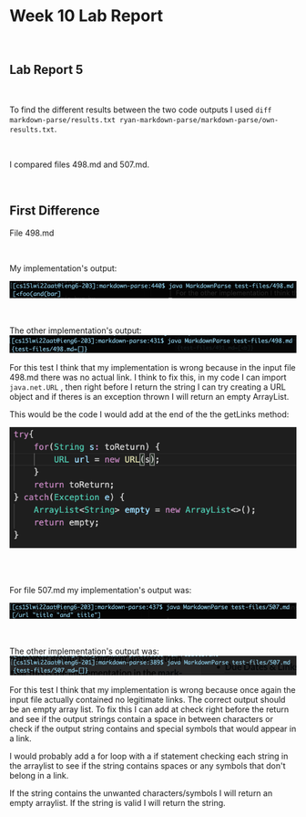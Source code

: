 # Week 10 Lab Report
<br>

## Lab Report 5

<br>

To find the different results between the two code outputs I used `diff markdown-parse/results.txt ryan-markdown-parse/markdown-parse/own-results.txt`. 

<br>


I compared files 498.md and 507.md.

<br>

## First Difference 
File 498.md 

<br>

My implementation's output:

![Image](lab5.1.png)

<br>

The other implementation's output:
![Image](lab5.2.png)

For this test I think that my implementation is wrong because in the input file 498.md there was no actual link. I think to fix this, in my code I can import `java.net.URL` , then right before I return the string I can try creating a URL object and if theres is an exception thrown I will return an empty ArrayList.

This would be the code I would add at the end of the the getLinks method:

![Image](url.png)


<br>

<br>

For file 507.md my implementation's output was:

![Image](lab5.4.png)

<br>

The other implementation's output was:
![Image](lab5.3.png)


For this test I think that my implementation is wrong because once again the input file actually contained no legitimate links. The correct output should be an empty array list. To fix this I can add at check right before the return and see if the output strings contain a space in between characters or check if the output string contains and special symbols that would appear in a link.

I would probably add a for loop with a if statement checking each string in the arraylist to see if the string contains spaces or any symbols that don't belong in a link. 

If the string contains the unwanted characters/symbols I will return an empty arraylist. If the string is valid I will return the string.

